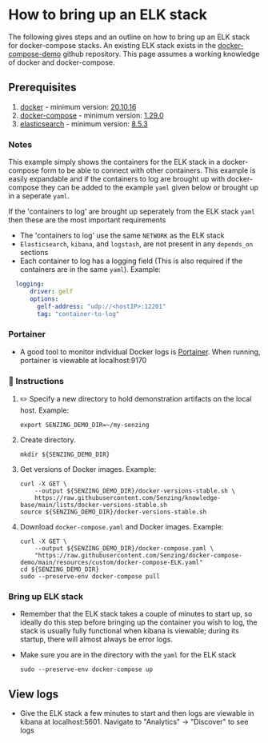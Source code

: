 # How to bring up an ELK stack

The following gives steps and an outline on how to bring up an ELK stack for docker-compose stacks.
An existing ELK stack exists in the [docker-compose-demo]
github repository. This page assumes a working knowledge of docker and docker-compose.

## Prerequisites
1. [docker] - minimum version: [20.10.16]
2. [docker-compose] - minimum version: [1.29.0]
3. [elasticsearch] - minimum version: [8.5.3]


### Notes
This example simply shows the containers for the ELK stack in a docker-compose form to be able to connect
with other containers. This example is easily expandable and if the containers to log are brought up with
docker-compose they can be added to the example `yaml` given below or brought up in a seperate `yaml`.

If the 'containers to log' are brought up seperately from the ELK stack `yaml` then these are the most
important requirements

- The 'containers to log' use the same `NETWORK` as the ELK stack
- `Elasticsearch`, `kibana`, and `logstash`, are not present in any `depends_on` sections
- Each container to log has a logging field (This is also required if the containers are in the same `yaml`). Example:
``` yaml
  logging:
      driver: gelf
      options:
        gelf-address: "udp://<hostIP>:12201"
        tag: "container-to-log"
```

### Portainer
- A good tool to monitor individual Docker logs is [Portainer]. When running, portainer is viewable at localhost:9170


### 📘 Instructions

1. :pencil2: Specify a new directory to hold demonstration artifacts on the local host.
   Example:

    ```console
    export SENZING_DEMO_DIR=~/my-senzing

    ```

1. Create directory.

    ```console
    mkdir ${SENZING_DEMO_DIR}

    ```

1. Get versions of Docker images.
   Example:

    ```console
    curl -X GET \
        --output ${SENZING_DEMO_DIR}/docker-versions-stable.sh \
        https://raw.githubusercontent.com/Senzing/knowledge-base/main/lists/docker-versions-stable.sh
    source ${SENZING_DEMO_DIR}/docker-versions-stable.sh

    ```

1. Download `docker-compose.yaml` and Docker images.
   Example:

    ```console
    curl -X GET \
        --output ${SENZING_DEMO_DIR}/docker-compose.yaml \
        "https://raw.githubusercontent.com/Senzing/docker-compose-demo/main/resources/custom/docker-compose-ELK.yaml"
    cd ${SENZING_DEMO_DIR}
    sudo --preserve-env docker-compose pull

    ```


### Bring up ELK stack
- Remember that the ELK stack takes a couple of minutes to start up, so ideally do this step before
bringing up the container you wish to log, the stack is usually fully functional when kibana is viewable;
during its startup, there will almost always be error logs.
- Make sure you are in the directory with the `yaml` for the ELK stack

    ```console
    sudo --preserve-env docker-compose up

    ```

## View logs
- Give the ELK stack a few minutes to start and then logs are viewable in kibana at localhost:5601.
Navigate to "Analytics" -> "Discover" to see logs

[1.29.0]: https://docs.docker.com/compose/release-notes/#1290
[8.5.3]: https://www.elastic.co/guide/en/elasticsearch/reference/current/release-highlights.html
[20.10.16]: https://docs.docker.com/engine/release-notes/#201016
[docker]: https://github.com/senzing-garage/knowledge-base/blob/main/WHATIS/docker.md
[docker-compose]: https://github.com/senzing-garage/knowledge-base/blob/main/WHATIS/docker-compose.md
[docker-compose-demo]: https://github.com/senzing-garage/docker-compose-demo/blob/main/resources/postgresql/docker-compose-rabbitmq-postgresql-with-ELK.yaml
[elasticsearch]: https://www.elastic.co/guide/en/elasticsearch/reference/current/install-elasticsearch.html
[Portainer]: https://github.com/senzing-garage/knowledge-base/blob/main/WHATIS/portainer.md
